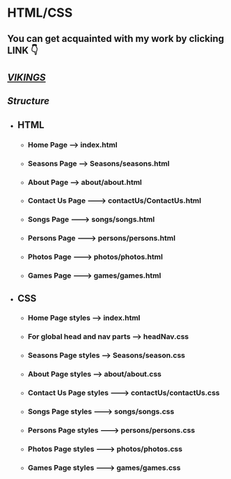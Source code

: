 # **HTML/CSS**

## You can get acquainted with my work by clicking **LINK** 👇
## ***[VIKINGS](https://arthur7711.github.io/Vikings/index.html)***

## *Structure*

- ## HTML
    - ### Home Page --> index.html
    - ### Seasons Page --> Seasons/seasons.html
    - ### About Page --> about/about.html
    - ### Contact Us Page ---> contactUs/ContactUs.html
    - ### Songs Page ---> songs/songs.html
    - ### Persons Page ---> persons/persons.html
    - ### Photos Page ---> photos/photos.html
    - ### Games Page ---> games/games.html
- ## CSS
    - ### Home Page styles --> index.html
    - ### For global head and nav parts --> headNav.css
    - ### Seasons Page  styles --> Seasons/season.css
    - ### About Page    styles --> about/about.css
    - ### Contact Us Page   styles ---> contactUs/contactUs.css
    - ### Songs Page    styles ---> songs/songs.css
    - ### Persons Page  styles ---> persons/persons.css
    - ### Photos Page   styles ---> photos/photos.css
    - ### Games Page    styles ---> games/games.css



